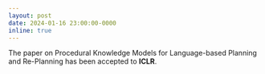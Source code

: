 ```yaml
---
layout: post
date: 2024-01-16 23:00:00-0000
inline: true
---
```


The paper on Procedural Knowledge Models for Language-based Planning and Re-Planning has been accepted to **ICLR**.
